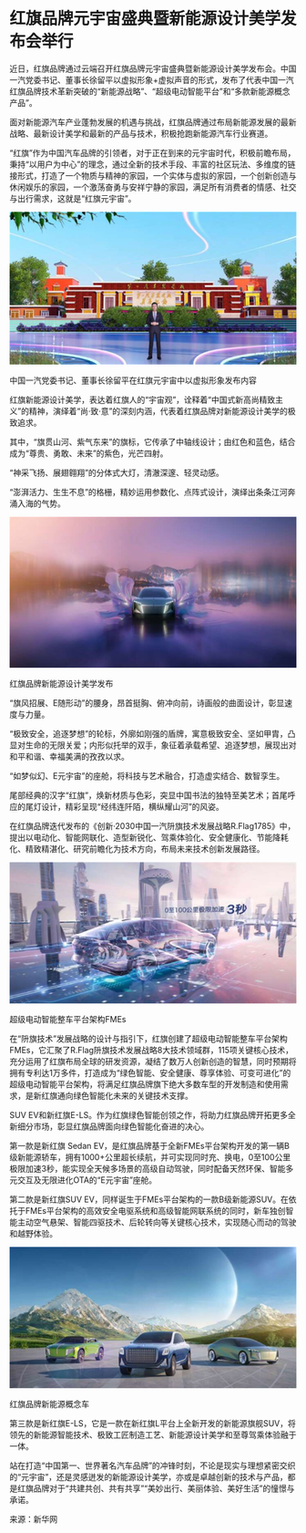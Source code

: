 # 红旗品牌元宇宙盛典暨新能源设计美学发布会举行


近日，红旗品牌通过云端召开红旗品牌元宇宙盛典暨新能源设计美学发布会。中国一汽党委书记、董事长徐留平以虚拟形象+虚拟声音的形式，发布了代表中国一汽红旗品牌技术革新突破的“新能源战略”、“超级电动智能平台”和“多款新能源概念产品”。

面对新能源汽车产业蓬勃发展的机遇与挑战，红旗品牌通过布局新能源发展的最新战略、最新设计美学和最新的产品与技术，积极抢跑新能源汽车行业赛道。

“红旗”作为中国汽车品牌的引领者，对于正在到来的元宇宙时代，积极前瞻布局，秉持“以用户为中心”的理念，通过全新的技术手段、丰富的社区玩法、多维度的链接形式，打造了一个物质与精神的家园，一个实体与虚拟的家园，一个创新创造与休闲娱乐的家园，一个激荡奋勇与安祥宁静的家园，满足所有消费者的情感、社交与出行需求，这就是“红旗元宇宙”。

![配图](klmio1.jpg)

中国一汽党委书记、董事长徐留平在红旗元宇宙中以虚拟形象发布内容

红旗新能源设计美学，表达着红旗人的“宇宙观”，诠释着“中国式新高尚精致主义”的精神，演绎着“尚·致·意”的深刻内涵，代表着红旗品牌对新能源设计美学的极致追求。

其中，“旗贯山河、紫气东来”的旗标，它传承了中轴线设计；由红色和蓝色，结合成为“尊贵、勇敢、未来”的紫色，光芒四射。

“神采飞扬、展翅翱翔”的分体式大灯，清澈深邃、轻灵动感。

“澎湃活力、生生不息”的格栅，精妙运用参数化、点阵式设计，演绎出条条江河奔涌入海的气势。

![配图](klmio2.jpg)

红旗品牌新能源设计美学发布

“旗风招展、E随形动”的腰身，昂首挺胸、俯冲向前，诗画般的曲面设计，彰显速度与力量。

“极致安全，追逐梦想”的轮标，外廓如刚强的盾牌，寓意极致安全、坚如甲胄，凸显对生命的无限关爱；内形似托举的双手，象征着承载希望、追逐梦想，展现出对和平和谐、幸福美满的孜孜以求。

“如梦似幻、E元宇宙”的座舱，将科技与艺术融合，打造虚实结合、数智孪生。

尾部经典的汉字“红旗”，焕新材质与色彩，突显中国书法的独特至美艺术；首尾呼应的尾灯设计，精彩呈现“经纬连阡陌，横纵耀山河”的风姿。

在红旗品牌迭代发布的《创新·2030中国一汽阩旗技术发展战略R.Flag1785》中，提出以电动化、智能网联化、造型新锐化、驾乘体验化、安全健康化、节能降耗化、精致精湛化、研究前瞻化为技术方向，布局未来技术创新发展路径。

![配图](klmio3.jpg)

超级电动智能整车平台架构FMEs

在“阩旗技术”发展战略的设计与指引下，红旗创建了超级电动智能整车平台架构FMEs，它汇聚了R.Flag阩旗技术发展战略8大技术领域群，115项关键核心技术，充分运用了红旗布局全球的研发资源，凝结了数万人创新创造的智慧，同时预期将拥有专利达1万多件，打造成为“绿色智能、安全健康、尊享体验、可变可进化”的超级电动智能平台架构，将满足红旗品牌旗下绝大多数车型的开发制造和使用需求，是新红旗通向绿色智能化未来的关键技术支撑。

SUV EV和新红旗E-LS。作为红旗绿色智能创领之作，将助力红旗品牌开拓更多全新细分市场，彰显红旗品牌面向绿色智能化奋进的决心。

第一款是新红旗 Sedan EV，是红旗品牌基于全新FMEs平台架构开发的第一辆B级新能源轿车，拥有1000+公里超长续航，并可实现同时充、换电，0至100公里极限加速3秒，能实现全天候多场景的高级自动驾驶，同时配备天然环保、智能多元交互及无限进化OTA的“E元宇宙”座舱。

第二款是新红旗SUV EV，同样诞生于FMEs平台架构的一款B级新能源SUV。在依托于FMEs平台架构的高效安全电驱系统和高级智能网联系统的同时，新车独创智能主动空气悬架、智能四驱技术、后轮转向等关键核心技术，实现随心而动的驾驶和越野体验。

![配图](klmio4.jpg)

红旗品牌新能源概念车

第三款是新红旗E-LS，它是一款在新红旗L平台上全新开发的新能源旗舰SUV，将领先的新能源智能技术、极致工匠制造工艺、新能源设计美学和至尊驾乘体验融于一体。

站在打造“中国第一、世界著名汽车品牌”的冲锋时刻，不论是现实与理想紧密交织的“元宇宙”，还是灵感迸发的新能源设计美学，亦或是卓越创新的技术与产品，都是红旗品牌对于“共建共创、共有共享”“美妙出行、美丽体验、美好生活”的憧憬与承诺。

来源：新华网
